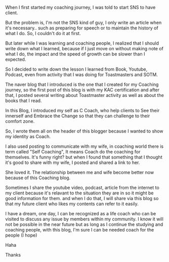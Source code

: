
When I first started my coaching journey, I was told to start SNS to have client.

But the problem is, I'm not the SNS kind of guy, I only write an article when it's necessary.. such as preparing for speech or to maintain the history of what I do.
So, I couldn't do it at first.

But later while I was learning and coaching people, I realized that I should write down what I learned, because if I just move on without making note of what I do, the impact and the speed of growth can be slower than I expected.

So I decided to write down the lesson I learned from Book, Youtube, Podcast, even from activity that I was doing for Toastmasters and SOTM.

The naver blog that I introduced is the one that I created for my Coaching journey, so the first post of this blog is with my KAC certification and after that, I posted several writing about Toastmaster activity as well as about the books that I read.

In this Blog, I introduced my self as C Coach, who help clients to See their innerself and Embrace the Change so that they can challenge to their comfort zone.

So, I wrote them all on the header of this blogger because I wanted to show my identity as Coach.

I also used posting to communicate with my wife, in coaching world there is term called "Self Coaching", It means Coach do the coaching for themselves. It's funny right? but when I found that something that I thought it's good to share with my wife, I posted and shared a link to her.

She loved it. The relationship between me and wife become better now because of this Coaching blog. 

Sometimes I share the youtube video, podcast, article from the internet to my client because it's relavant to the situation they are in so it might be good information for them.
and when I do that, I will share via this blog so that my future client who likes my contents can refer to it easily.

I have a dream, one day, I can be recognized as a life coach who can be visited to discuss any issue by members within my community. I know it will not be possible in the near future but as long as I continue the studying and coaching people, with this blog, I'm sure I can be needed coach for the people (I hope)

Haha

Thanks




